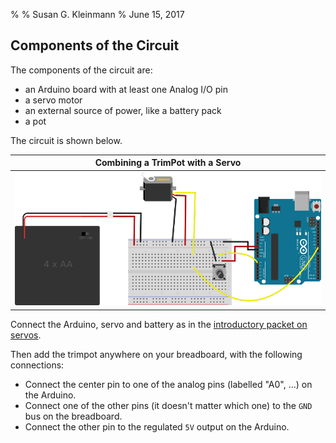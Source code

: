 %
% Susan G. Kleinmann
% June 15, 2017

## Components of the Circuit ##

The components of the circuit are:

* an Arduino board with at least one Analog I/O pin
* a servo motor
* an external source of power, like a battery pack
* a pot

The circuit is shown below.  

| Combining a TrimPot with a Servo           |
|:------------------------------------------:|
| ![](images/servo-w-battery-pot_bb.svg.png) |

Connect the Arduino, servo and battery as in the 
[introductory packet on servos](../../4-Motors/4a-Servo-Set-Position/circuit.html).

Then add the trimpot anywhere on your breadboard, with the following connections:

* Connect the center pin to one of the analog pins (labelled "A0", ...) on the Arduino.
* Connect one of the other pins (it doesn't matter which one) to the `GND` bus on the breadboard.
* Connect the other pin to the regulated `5V` output on the Arduino.










